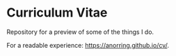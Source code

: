 # Curriculum Vitae
Repository for a preview of some of the things I do.

For a readable experience: <https://anorring.github.io/cv/>.

